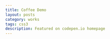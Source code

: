 ```yaml
---
title: Coffee Demo
layout: posts
category: works
tags: css3
description: Featured on codepen.io homepage
---
```

<p>
	<p data-height="400" data-theme-id="0" data-slug-hash="GyEiu" data-user="uttamg911" data-default-tab="result" class='codepen'></p>
	<script async src="http://codepen.io/assets/embed/ei.js"></script>
</p>